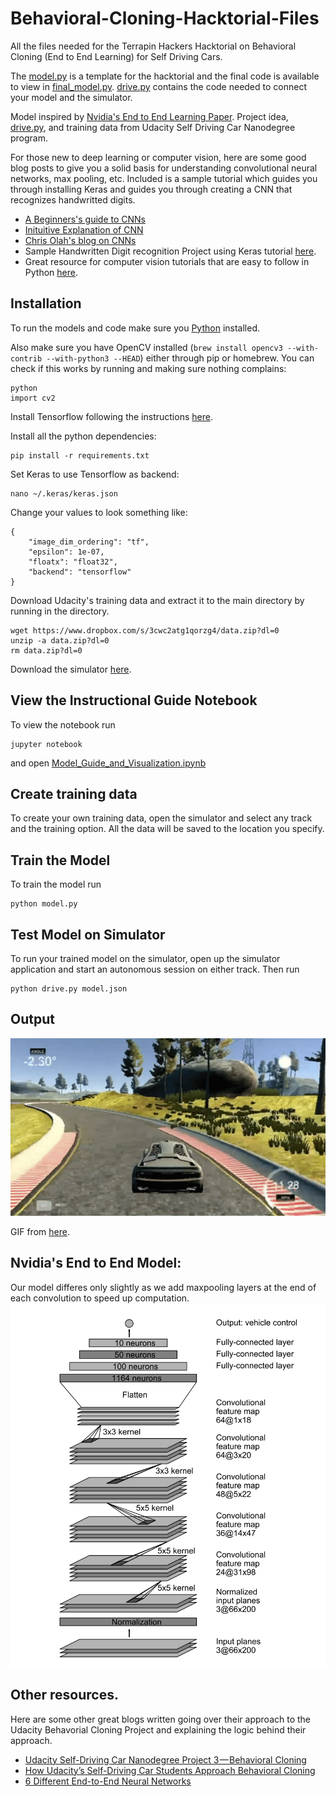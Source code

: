 # Behavioral-Cloning-Hacktorial-Files
All the files needed for the Terrapin Hackers Hacktorial on Behavioral Cloning (End to End Learning) for Self Driving Cars. 

The [model.py](/model.py) is a template for the hacktorial and the final code is available to view in [final_model.py](/final_model.py). [drive.py](/drive.py) contains the code needed to connect your model and the simulator.

Model inspired by [Nvidia's End to End Learning Paper](https://devblogs.nvidia.com/parallelforall/deep-learning-self-driving-cars/). Project idea, [drive.py](/drive.py), and training data from Udacity Self Driving Car Nanodegree program.

For those new to deep learning or computer vision, here are some good blog posts to give you a solid basis for understanding convolutional neural networks, max pooling, etc. Included is a sample tutorial which guides you through installing Keras and guides you through creating a CNN that recognizes handwritted digits.

- [A Beginners's guide to CNNs](https://adeshpande3.github.io/adeshpande3.github.io/A-Beginner%27s-Guide-To-Understanding-Convolutional-Neural-Networks/)
- [Inituitive Explanation of CNN](https://ujjwalkarn.me/2016/08/11/intuitive-explanation-convnets/)
- [Chris Olah's blog on CNNs](http://colah.github.io/posts/2014-07-Understanding-Convolutions/)
- Sample Handwritten Digit recognition Project using Keras tutorial [here](http://machinelearningmastery.com/handwritten-digit-recognition-using-convolutional-neural-networks-python-keras/).
- Great resource for computer vision tutorials that are easy to follow in Python [here](http://www.pyimagesearch.com/).

## Installation
To run the models and code make sure you [Python](https://www.python.org/downloads/) installed. 

Also make sure you have OpenCV installed (`brew install opencv3 --with-contrib --with-python3 --HEAD`) either through pip or homebrew. You can check if this works by running and making sure nothing complains:
```
python
import cv2
```
Install Tensorflow following the instructions [here](https://www.tensorflow.org/install/).

Install all the python dependencies:
```
pip install -r requirements.txt
```
Set Keras to use Tensorflow as backend:
```
nano ~/.keras/keras.json
```
Change your values to look something like:
```
{
    "image_dim_ordering": "tf", 
    "epsilon": 1e-07, 
    "floatx": "float32", 
    "backend": "tensorflow"
}
```
Download Udacity's training data and extract it to the main directory by running in the directory.
```
wget https://www.dropbox.com/s/3cwc2atg1qorzg4/data.zip?dl=0
unzip -a data.zip?dl=0
rm data.zip?dl=0
```

Download the simulator [here](https://github.com/udacity/self-driving-car-sim).

## View the Instructional Guide Notebook
To view the notebook run
```
jupyter notebook
```
and open [Model_Guide_and_Visualization.ipynb](/Model_Guide_and_Visualization.ipynb)

## Create training data
To create your own training data, open the simulator and select any track and the training option. All the data will be saved to the location you specify.

## Train the Model
To train the model run
```
python model.py
```

## Test Model on Simulator
To run your trained model on the simulator, open up the simulator application and start an autonomous session on either track. Then run
```
python drive.py model.json
```

## Output
![Image of Nvidia Model](/images/self_driving.gif)

GIF from [here](https://medium.com/self-driving-cars/more-udacity-self-driving-car-students-in-their-own-words-193b99ee66eb).

## Nvidia's End to End Model:
Our model differes only slightly as we add maxpooling layers at the end of each convolution to speed up computation.
![Image of Nvidia Model](/images/nVidia_model.png)

## Other resources.
Here are some other great blogs written going over their approach to the Udacity Behavorial Cloning Project and explaining the logic behind their approach.
- [Udacity Self-Driving Car Nanodegree Project 3 — Behavioral Cloning](https://medium.com/udacity/udacity-self-driving-car-nanodegree-project-3-behavioral-cloning-446461b7c7f9#.9asxk3lyu)
- [How Udacity’s Self-Driving Car Students Approach Behavioral Cloning](https://medium.com/udacity/how-udacitys-self-driving-car-students-approach-behavioral-cloning-5ffbfd2979e5#.q00ni6o4j)
- [6 Different End-to-End Neural Networks](https://medium.com/self-driving-cars/6-different-end-to-end-neural-networks-f307fa2904a5#.ef5pz6i3f)
